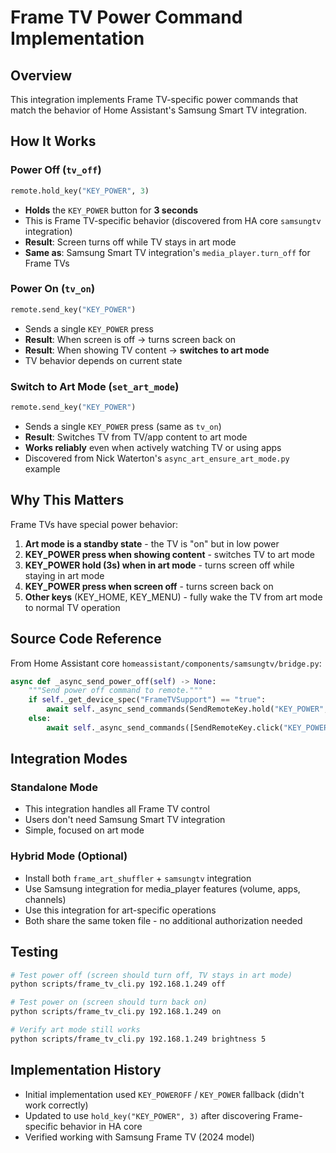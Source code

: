 # Frame TV Power Command Implementation

## Overview

This integration implements Frame TV-specific power commands that match the behavior of Home Assistant's Samsung Smart TV integration.

## How It Works

### Power Off (`tv_off`)

```python
remote.hold_key("KEY_POWER", 3)
```

- **Holds** the `KEY_POWER` button for **3 seconds**
- This is Frame TV-specific behavior (discovered from HA core `samsungtv` integration)
- **Result**: Screen turns off while TV stays in art mode
- **Same as**: Samsung Smart TV integration's `media_player.turn_off` for Frame TVs

### Power On (`tv_on`)

```python
remote.send_key("KEY_POWER")
```

- Sends a single `KEY_POWER` press
- **Result**: When screen is off → turns screen back on
- **Result**: When showing TV content → **switches to art mode**
- TV behavior depends on current state

### Switch to Art Mode (`set_art_mode`)

```python
remote.send_key("KEY_POWER")
```

- Sends a single `KEY_POWER` press (same as `tv_on`)
- **Result**: Switches TV from TV/app content to art mode
- **Works reliably** even when actively watching TV or using apps
- Discovered from Nick Waterton's `async_art_ensure_art_mode.py` example

## Why This Matters

Frame TVs have special power behavior:

1. **Art mode is a standby state** - the TV is "on" but in low power
2. **KEY_POWER press when showing content** - switches TV to art mode
3. **KEY_POWER hold (3s) when in art mode** - turns screen off while staying in art mode
4. **KEY_POWER press when screen off** - turns screen back on
5. **Other keys** (KEY_HOME, KEY_MENU) - fully wake the TV from art mode to normal TV operation

## Source Code Reference

From Home Assistant core `homeassistant/components/samsungtv/bridge.py`:

```python
async def _async_send_power_off(self) -> None:
    """Send power off command to remote."""
    if self._get_device_spec("FrameTVSupport") == "true":
        await self._async_send_commands(SendRemoteKey.hold("KEY_POWER", 3))
    else:
        await self._async_send_commands([SendRemoteKey.click("KEY_POWER")])
```

## Integration Modes

### Standalone Mode
- This integration handles all Frame TV control
- Users don't need Samsung Smart TV integration
- Simple, focused on art mode

### Hybrid Mode (Optional)
- Install both `frame_art_shuffler` + `samsungtv` integration
- Use Samsung integration for media_player features (volume, apps, channels)
- Use this integration for art-specific operations
- Both share the same token file - no additional authorization needed

## Testing

```bash
# Test power off (screen should turn off, TV stays in art mode)
python scripts/frame_tv_cli.py 192.168.1.249 off

# Test power on (screen should turn back on)
python scripts/frame_tv_cli.py 192.168.1.249 on

# Verify art mode still works
python scripts/frame_tv_cli.py 192.168.1.249 brightness 5
```

## Implementation History

- Initial implementation used `KEY_POWEROFF` / `KEY_POWER` fallback (didn't work correctly)
- Updated to use `hold_key("KEY_POWER", 3)` after discovering Frame-specific behavior in HA core
- Verified working with Samsung Frame TV (2024 model)
